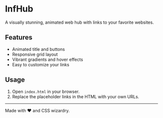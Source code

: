 # InfHub

A visually stunning, animated web hub with links to your favorite websites.

## Features
- Animated title and buttons
- Responsive grid layout
- Vibrant gradients and hover effects
- Easy to customize your links

## Usage
1. Open `index.html` in your browser.
2. Replace the placeholder links in the HTML with your own URLs.

---

Made with ❤️ and CSS wizardry.
